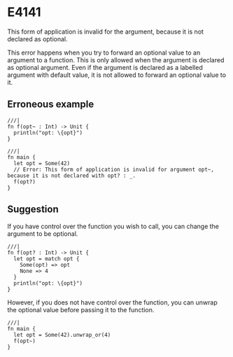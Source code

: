 # E4141

This form of application is invalid for the argument, because it is not
declared as optional.

This error happens when you try to forward an optional value to an argument to a
function. This is only allowed when the argument is declared as optional
argument. Even if the argument is declared as a labelled argument with default
value, it is not allowed to forward an optional value to it.

## Erroneous example

```moonbit
///|
fn f(opt~ : Int) -> Unit {
  println("opt: \{opt}")
}

///|
fn main {
  let opt = Some(42)
  // Error: This form of application is invalid for argument opt~, because it is not declared with opt? : _.
  f(opt?)
}
```

## Suggestion

If you have control over the function you wish to call, you can change the argument
to be optional.

```moonbit
///|
fn f(opt? : Int) -> Unit {
  let opt = match opt {
    Some(opt) => opt
    None => 4
  }
  println("opt: \{opt}")
}
```

However, if you does not have control over the function, you can unwrap the
optional value before passing it to the function.

```moonbit
///|
fn main {
  let opt = Some(42).unwrap_or(4)
  f(opt~)
}
```
